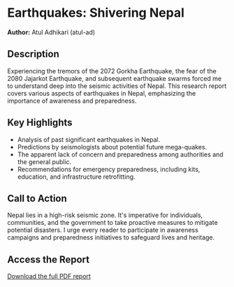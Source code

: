 # Earthquakes: Shivering Nepal

**Author:** Atul Adhikari (atul-ad)

## Description
Experiencing the tremors of the 2072 Gorkha Earthquake, the fear of the 2080 Jajarkot Earthquake, and subsequent earthquake swarms forced me to understand deep into the seismic activities of Nepal. This research report covers various aspects of earthquakes in Nepal, emphasizing the importance of awareness and preparedness.

## Key Highlights
- Analysis of past significant earthquakes in Nepal.
- Predictions by seismologists about potential future mega-quakes.
- The apparent lack of concern and preparedness among authorities and the general public.
- Recommendations for emergency preparedness, including kits, education, and infrastructure retrofitting.

## Call to Action
Nepal lies in a high-risk seismic zone. It's imperative for individuals, communities, and the government to take proactive measures to mitigate potential disasters. I urge every reader to participate in awareness campaigns and preparedness initiatives to safeguard lives and heritage.

## Access the Report
[Download the full PDF report](./earthquakes-shivering-nepal.pdf)
